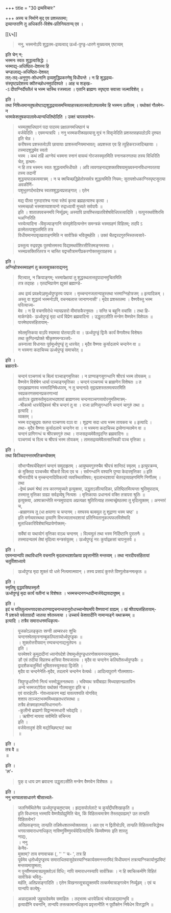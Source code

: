 +++
title = "30 द्रव्यविचारः"

+++
अस्य च निर्माणे मृद् एव प्रशस्ततमा;  
द्रव्यान्तराणि तु अधिकारि-विशेष-प्रतिनियतान्य् एव ।  

[[६५]]

> ननु, भस्मनोऽपि शुद्धतम-द्रव्यत्वाद् ऊर्ध्व-पुण्ड्र-धारणे मुख्यत्वम् एष्टव्यम् 

इति चेन् न;  
भस्मनः स्वतः शुद्धत्वासिद्धेः ।  
भस्माद्य्-अधिष्ठित-देशस्य हि  
चण्डालाद्य्-अधिष्ठित-देशवत्  
तत्-तद्-अनुगुण-शोधनानि द्रव्यशुद्धिप्रकरणेषु विधीयन्ते । न हि शुद्धद्रव्य-  
संस्पृष्टप्रदेशस्य क्वीरुच्छोधनमुपदिश्यते । आह च शङ्खः-  
-ऽ दीपाग्निर्दीपतैलं च भस्म चास्थि रजस्वला । एतानि ब्राह्मणः स्पृष्ट्वा सवासा जल्माविशेत् ॥

इति ।  
तथा निषिध्यमानतुषलोष्टाद्यशुद्धद्रव्यसमभिव्याहारबलात्स्वतोऽश्यत्वमेव हि भस्मनः प्रतीतम् । यथोक्तं गौतमेन- न  
भस्मकेशतुषकपालामेध्यान्यधितिष्ठेदिति । उक्तं चापस्तम्वेन-
> भस्मतुषाधिष्ठानं पदा पादस्य प्रक्षालनमधिष्ठानं च  
वर्जयेदिति । एवमन्यत्रापि । ननु 
> भस्मकरीक्पछायासु मूत्रं न विसृजेदिति प्रशस्तसहपाठोऽपि दृश्यत इति चेन्न ।  
करीषस्य प्रशस्तत्वेऽपि छायायाः प्राशस्त्वनियमाभावत्; अप्रशस्ता एव हि त्पुहिकरञ्जादिच्छायाः । तस्मादशुद्धमेव स्वतो  
भस्म । कथं तर्हि 
> आग्नेयं भस्मना स्नानं वायव्यं गोरजस्स्मृतमिति स्नानकरणतया तस्य विधिरिति चेत्, इत्थम-  
न हि तत्र भस्मनः स्वतः शुद्धत्वमभिधीयते । अपि त्ववगाहनाद्यशक्तविषयामुख्यस्नानविधानपरतया तस्य तदानीं  
शुद्धयापादकत्वमात्रम् । न च क्वचिच्छद्धिहेतोस्सर्वत्र शुद्धत्वमिति नियमः; सुरापशोधकाग्निस्पृष्टसुराया अवकीर्णि-  
पशुभूतगर्दभादेश्च स्वतश्शुद्धत्वप्रसङ्गात् । एतेन  

> मद्य पीत्वा गुरुदारांश्च गत्वा स्तेयं कृत्वा ब्रह्महत्याश्च कृत्वा ।  
भस्मच्छन्नो भस्मशय्याशयानो रुद्राध्यायी मुच्यते सर्वपापैः ॥  
इति । शातातपवचनमपि निर्व्यूढम्; अस्यापि प्रायश्चित्तव्रतविशेषविधिपरत्वादिति । यत्पुनरथर्वशिरसि भअग्निरिति  
भस्येत्यादिना -विमृज्याङ्गानि संस्पृशेदित्यन्तेन समन्त्रकं भस्मग्रहणं विहितम्; तदपि ऽ व्रतमेतत्पाशुपतमिति तत्र  
विधीयमानपावृतव्रताङ्गमिति न सार्वत्रिकं भवितुमर्हति । उक्तं चैतद्वरदगुरुभिस्तत्त्वसारे-  

> प्रस्तुत्य रुद्रवपुषः पुरुषोत्तमस्य विद्यामथर्वशिरसीरितमङ्गमस्याः ।  
भस्मप्रसक्तिरितरत्र न चास्ति यद्वप्सौत्रामगीप्रकरणोक्तसुराग्रहस्य ॥

इति ।  
अग्निहोत्रभस्मग्रहणं तु कल्पसूत्रकाराद्यननु
> ष्टित्वात्, न क्रियाङ्गम्; भस्मापेक्षायां तु शुद्धस्थलात्तदुपादानमुचितमिति  
तत्र तद्ग्रहः । एतदभिप्रायेण ह्युक्तं ब्रह्माण्डे-  

> अथ द्रव्यं प्रवक्ष्येऽहमूर्ध्वपुण्ड्रस्य पद्मज । मृच्चन्दनजलान्याहुस्तथा भस्माग्निहोत्रजम् ॥ इत्यादिकम् ।  
अस्तु वा शुद्धत्वं भस्मनोऽपि, वचनबलात्त जानाणनासी'। मृदेव प्रशस्ततमा । वैष्णवैस्तु भस्म परित्याज्य-  
मेव । न हि वचनविरोधे न्यायप्रसरो मीमांसकैरनुमतः । सन्ति च बहूनि वचांसि । तथा हि-  
मार्कण्डेये- 
> ऊर्ध्वपुण्ड्रं मृदा धार्यं विप्रेण ब्रह्मवादिना । 
> उद्धृताऽसीति मन्त्रेण वैष्णवेन विशेपतः ॥  
पारमेष्ठ्यसंहितायाम्-  

> श्वेतमृत्तिकया वाऽपि श्यामया पोतयाऽपि वा । ऊर्ध्वपुण्ड्रं द्विजैः कार्यं वैणावैश्च विशेषतः  
तथा कुण्ठिनप्रोक्ते श्रीकृष्णमन्त्रञ्जपे-  
अस्नात्वा विधानतः पूर्वमूर्ध्वपुण्ड्रं तु धारयेत् । मृदैव वैष्णवः कुर्यादलाभे चन्दनेन वा ॥  
न भस्मना कदाचिच्च ऊर्ध्वपुण्ड्रं समाचरेत् ॥

इति ।  
ब्रह्मरात्रे-
> चन्दनं पञ्चगव्यं च बिल्वं पञ्चाङ्गमृत्तिका । न प्राण्यङ्गसुगन्धानि श्रीपत्रं भस्म तोयकम् ॥  
वैष्णवेन विशेषेण धार्या पञ्चाङ्गमृत्तिका । चन्दनं पञ्चगव्यं च ब्राह्मणेन विशेषतः ॥ त  
एतद्ब्राह्मणस्य भस्मादिनिषेधपरम्, न तु चन्दनादेः मृद्वत्प्रशस्ततमत्वपरमिति स्वप्रकरणसमानप्रकरणाभ्यां  
अतोऽत्र दुप्रशस्तोमृदलाभदशायां ब्राह्मणस्य चन्दनपञ्चगव्ययोरनुमतिमात्रम्-  
-श्रीकामो धारयेद्बिस्वं श्रीत्र चन्दनं तु वा । राजा प्राणिसुगन्धानि चन्दनं चागुरुं तथा ॥  
इत्यादि ।  
व्यक्तम् ।  
भस्म वट्च्छूद्रयः क्लप्त पञ्चगव्य वऽप वा । शूद्रण्व सदा धाय भस्म तायकव च ॥ इत्यादि ।  
तथा- मृदैव वैष्णवः कुर्यादलाभे चन्दनेन वा । न भस्मना कदाचिच्च द्रव्येणान्यतमेन वा ॥  
चन्दनं प्राणिगन्धं च श्रीपत्रमगुरुं तथा । राजसद्रव्यमेवैतद्वदन्ति ब्रह्मवादिनः ॥  
पञ्चगव्यं च रिल्व च श्रीपत्रं भस्म तोयकम् । तामसद्रव्यमेवैतत्सात्त्विकी पञ्च मृत्तिका ॥

इति ।  
तथा किञ्चिदनन्तरमतिक्रम्योक्तम्  

> सौभाग्यैश्वर्यविज्ञानं चन्दनं समुदाहृतम् । आयुष्यमगुरुश्चैव श्रीपत्रं शान्तिदं स्मृतम् ॥ इत्युपक्रम्य,  
कं मुक्तिदा पञ्चच्चैव श्रीकरो विल्व एव च । सर्वगन्धानि वश्यानि पुण्या केदारमृत्तिका ॥ इति  
श्रीनारदीये च मृच्चन्दनादिविकल्पो व्यवस्थितविषयः; मृदलाभदशायां चेतरद्रव्यग्रहणमिणि निर्णीतम् । तथा  
-द्वेष्यं प्रथमं श्रेष्ठं तत्र कारणमुच्यते इत्युक्त्वा, 
> उद्धृताऽसीत्यादिका, 
> प्रतिष्ठितमित्यन्ता श्रुतिमुपादाय,  
तस्मात्तु मृत्तिका ग्राह्या सर्वद्रव्येषु नित्यशः । मृत्तिकायाः प्रधानत्वं वक्ति तत्रापरा श्रुतिः ॥  
इत्युक्त्वा, 
> अश्वक्रान्तेति मन्त्रमुपादाय अप्रत्यक्षा श्रुतिरित्याह तस्माच्छ्रेष्ठतमा तु मृदित्युक्तम् । अनन्तरं च,  
-ब्राह्मणस्य तु (धा क्षयाणा च चन्दनम् । वश्यस्य बल्वमूल तु शूद्राणा भस्म चष्ठ' ॥  
इति वर्णव्यवस्थथा द्रव्याणि विभज्यालाभदशायां प्रतिनियतानुकल्पफलविशेषादि मूलाधिकारिविशेषाभिप्रायेणोक्तम्-  

> सर्वेषां वा यथायोगं मृत्तिका वाऽथ चन्दनम् । विल्वमूलं तथा भस्म निर्दिष्टानि पुरातनैः ॥  
तस्मादन्यतमं तेषां मृदित्वा मन्त्रसंयुतम् । ऊर्ध्वपुण्ड्रं नरः कुर्याद्रक्षसां चापनुत्तये ॥

इति ।  
एवमन्यान्यपि तथाविधानि वचनानि मृदलाभदशापेक्षया प्रवृत्तानीति मन्तव्यम् । तथा नारदीयसंहितायां चतुर्विशाध्याये  

> ऊर्ध्वपुण्ड मृदा शुक्लं यो धत्ते नित्यमात्मवान् । तस्य प्रसादं कुरुते विष्णुलोकनमत्कृतः ॥

इति ।  
स्मृतिषु वृद्धवसिष्ठस्मृतौ  
ऊर्ध्वपुण्ड्रं मृदा कार्यं यतीनां च विशेषतः । भस्मचन्दनगन्धादीन्वर्जयेद्यावदायुषम् ॥

इति ।  
इदं च यतितुल्यभगवदसाधारण्याद्वचनान्तरानुरोधाच्चान्येषामपि वैष्णवानां ग्राह्यम् । खं श्रीपाद्मसंहितायाम्-  
नै प्रशस्ते पर्वताग्रादौ जातया श्वेतस्त्वया । उच्चार्य केशवादीनि नामान्यङ्गे यथाक्रमम् ॥  
इत्यादि । तत्रैव समाराधनमधिकृत्य-  

> पूजकोऽलङ्कृतः स्रग्वी आम्बरधरः शुचिः  
चन्दनश्वेतमृत्स्नाम्बुकल्पिताग्र्योर्ध्वपुण्ड्रकः ॥  
। शुक्लोत्तरीयवान् रम्यचन्दनाद्यनुलेपनः ॥  
इति ।  
पारमेश्वरे कुमुदादीनां ध्यानोपदेशे तेषामूर्ध्वपुण्ड्रधारणोक्त्यनन्तरमुक्तम्-  
ङौ एवं तदीया विप्राश्च क्षत्रिया वैश्यजातयः । मृदैव वा चन्दनेन कल्पितैरूर्ध्वपुण्डकैः ॥  
द्वादशैकचतुर्भिर्वा भूषितास्स्युस्सदा द्विजेति ।  
मृदैव वा चन्दनेनेति-मृदैव, तदलाभे चन्दनेन वेत्यर्थः । आदित्यपुराणे गौतमशापः-  

> त्रिपुण्ड्रधारिणो नित्यं भस्मोद्धूलनतथराः । भविष्यथ त्रयीबाह्या मिथ्याज्ञानप्रलापिनः  
अन्ये भस्मजटोपेता यथोक्तं गौतमासुरा इति च ।  
एवं वाराहेऽपि-
> गोवध्याकरण मह्यं यावत्पश्यति योगवित्  
शशाप ताञ्जटाभस्ममिथ्याव्रतधरांस्तथा ॥  
तत्रैव क्षेत्रमाहात्म्याभिधानभागे-  
-कुलीनो ब्राह्मणो विद्वान्मस्मधारी भवेद्यदि ।  
। ऋषीणां मायया सर्वमिति संचिन्त्य  
इति ।  
वर्जयेत्तादृशं देवि मद्योच्छिष्टघटं यथा  
॥

इति ।  
तत्र वै ॥  
॥

इति ।  
'ल'-
> पुक् द धाय प्रण ब्रवादना 
> उद्धृताऽसीति मन्त्रेण वैष्णवेन विशेषतः ॥

इति ।  
ननु भागवतासाधारणे श्रीसात्त्वते-  

> जलनिर्मथितेनैव ऊर्ध्वपुण्ड्रचतुष्टयम् । हृद्यसयोर्ललाटे च कुर्याद्दीपशिखाकृति ॥  
इति विधानात् भस्मापि वैष्णवैर्ग्राह्युमिति चेत्, किं विहितत्वमात्रेण तैस्तद्ग्राह्यम्? उत तान्प्रति विहितत्वेन?  
अतिप्रसङ्गात्; तान्प्रति तन्निषेधशतस्योक्तत्वात् । अत एव न द्वितीयोऽपि, तान्प्रति विहितत्वासिद्धेश्च  
भगवत्समाराधनाधिकृत् 
> नाविष्णुर्विष्णुमर्चयेदित्यादिभिः किमवैष्णवः इति शास्तु  
नाद्यः,  
। ननु  
केनैव-  
मुक्तम्? ताय वणावाचक (, '' '' च- ', तत्र हि  
पूर्वमेव धृतोर्ध्वपुण्ड्रस्य समाराधितवासुदेवस्याग्निकार्यसमनन्तरमिदं विधीयमानं तत्रत्याग्निकार्यानुप्रविष्टं मन्तव्यमायुष्मता;  
न पुनर्वैष्णवमात्रप्रयुक्तोऽयं विधिः; नापि समाराधनस्यापि सार्वत्रिकः । न हि क्वचित्कर्मणि विहितं सार्वत्रिकं भवितु-  
मर्हति, अतिप्रसङ्गादिति । एतेन विखनस्सूत्राद्युक्तमपि तत्कर्ममात्राङ्गत्वेन निर्व्यूढम् । एवं च यान्यपि कल्पेषु-  

> अन्नाद्यकामो जुहुयादेवमेव समाहितः । तद्भस्म धारयेन्नित्यं भवेदन्नाद्यवान्भुवि ॥  
इत्यादीनि वचनानि, तान्यपि तत्तत्कामानधिकृत्य प्रवृत्तानीति न पूर्वोक्तेन निषेधेन विरुद्धानि ॥